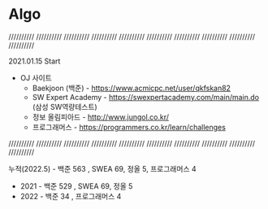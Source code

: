 # Algo

 ////////// ////////// ////////// ////////// ////////// ////////// ////////// ////////// ////////// //////////

2021.01.15 Start

* OJ 사이트
  * Baekjoon (백준) - https://www.acmicpc.net/user/qkfskan82
  * SW Expert Academy - https://swexpertacademy.com/main/main.do    (삼성 SW역량테스트)
  * 정보 올림피아드 - http://www.jungol.co.kr/
  * 프로그래머스 - https://programmers.co.kr/learn/challenges
 
 ////////// ////////// ////////// ////////// ////////// ////////// ////////// ////////// ////////// //////////
 
누적(2022.5) - 백준 563 , SWEA 69, 정올 5, 프로그래머스 4   
 * 2021 - 백준 529 , SWEA 69, 정올 5   
 * 2022 - 백준 34 , 프로그래머스 4
